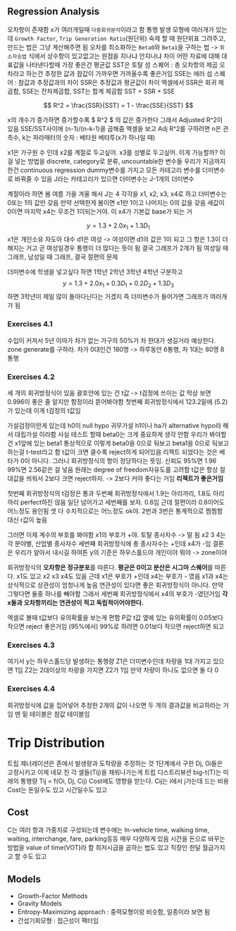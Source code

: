 ## Regression Analysis

오차항이 존재함
x가 여러개일때 `다중회귀분석`이라고 함
통행 발생 모형에 여러개가 있는데 `Growth Factor`, `Trip Generation Ratio`(원단위)
숙제 할 때 원단위표 그려주고, 만드는 법은 그냥 계산해주면 됨
오차를 최소화하는 `Beta0`와 `Beta1`을 구하는 법 -> `최소자승법`
식에서 상수항이 있고없고는 원점을 지나냐 안지나냐 차이
어떤 자료에 대해 대표값을 나타낸다할때 가장 좋은건 평균값
SST은 토탈 섬 스퀘어 : 총 오차항의 제곱
오차라고 하는건 추정한 값과 참값이 가까우면 가까울수록 좋은거임
SSE는 에러 섬 스퀘어 : 참값과 추정값과의 차이
SSR은 추정값과 평균값이 차이
엑셀에서 SSR은 회귀 제곱합, SSE는 잔차제곱합, SST는 합계 제곱합
SST = SSR + SSE

$$
R^2 = \frac{SSR}{SST} = 1 - \frac{SSE}{SST}
$$

x의 개수가 증가하면 증가할수록 $ R^2 $ 의 값은 증가한다
그래서 Adjusted R^2이 있음 SSE/SST사이에 (n-1)/(n-k-1)을 곱해줌
엑셀을 보고 Adj R^2를 구하려면 n은 관측수, k는 파라매터의 숫자 : 베타원 베타투(x가 하나일 때)

x1은 가구원 수 인데 x2를 계절로 두고싶어. x3를 성별로 두고싶어. 이게 가능할까?
이걸 넣는 방법을 discrete, category로 분류, uncountable한 변수들
우리가 지금까지 한건 continuous regression
dummy변수를 가지고 모든 카테고리 변수를 더미변수로 바꿔줄 수 있음
J라는 카테고리가 있으면 더미변수는 J-1개의 더미변수

계절이라 하면 봄 여름 가을 겨울 해서 J는 4
각각을 x1, x2, x3, x4로 하고 더미변수는 0또는 1의 값만 갖음
만약 선택한게 봄이면 x1만 1이고 나머지는 0의 값을 갖음
세값이 0이면 마지막 x4는 무조건 1이되는거야. 이 x4가 기본값 base가 되는 거

$$
y = 1.3 + 2.0x_1 + 1.3D_1
$$
x1은 개인소유 자도아 대수
d1은 여성 -> 여성이면 d1의 값은 1이 되고 그 항은 1.3이 더해지는 거고 곧 여성일경우 통행이 더 많다는 뜻이 됨
결국 그래프가 2개가 됨 여성일 때 그래프, 남성일 때 그래프, 결국 절편의 문제

더미변수에 학생을 넣고싶다 하면 1학년 2학년 3학년 4학년 구분하고
$$
y = 1.3 + 2.0x_1 + 0.3D_1 + 0.2D_2 + 1.3D_3
$$
하면 3학년이 제일 많이 돌아다닌다는 거겠지
즉 더미변수가 들어가면 그래프가 여러개가 됨

### Exercises 4.1 
수입이 커져서 5년 이따가 차가 없는 가구의 50%가 차 한대가 생길거라 예상한다.
zone generate를 구하라.
차가 0대인건 180명 -> 하루동안 6통행, 차 1대는 80명 8통행

### Exercises 4.2
세 개의 회귀방정식이 있음
괄호안에 있는 건 t값 -> t검정에 쓰이는 값
막상 보면 0.996이 좋은 줄 알지만 함정이라 뜯어봐야함
첫번째 회귀방정식에서 123.2밑에 (5.2)가 있는데 이게 t검정의 t값임

가설검정이란게 있는데 h0이 null hypo 귀무가설
h1이나 ha가 alternative hypo라 해서 대립가설 이라함
사실 테스트 할때 beta0는 크게 중요하게 생각 안함
우리가 봐야할 건 x1앞에 있는 beta1
통상적으로 이렇게 beta0을 0으로 둬보고 beta1을 0으로 둬보고 하는걸 t-test라고 함
t값이 크면 클수록 reject하게 되어있음 리젝트 되었다는 것은 베타가 0이 아니다.
그러니 회귀방정식의 항이 정당하다는 뜻임.
신뢰도 95%면 1.96 99%면 2.56같은 걸 넣음
원래는 degree of freedom자유도를 고려함
t값은 항상 절대값을 씌워서 2보다 크면 reject하자. -> 2보다 커야 좋다는 거임
**리젝트가 좋은거임**

첫번째 회귀방정식의 t검정은 통과
두번째 회귀방정식에서 1.9는 아리까리, 1.8도 아리까리 perfect하진 않음
일단 넘어가고 세번째를 보자. 0.6임 근데 절편이라 0.6이어도 어느정도 용인됨
셋 다 수치적으로는 어느정도 ok야. 2번과 3번은 통계적으로 찜찜함 대신 r값이 높음

그러면 이제 계수의 부호를 봐야함
x1의 부호가 +야. 토탈 종사자수 -> 말 됨
x2 3 4는 각 분야별, 산업별 종사자수
세번째 회귀방정식에 총 종사자수는 +인데 x4가 -임
결론은 우리가 알아서 내시길 하여튼 y의 기준은 하우스홀드야 개인이야 뭐야 -> zone이야

회귀방정식의 **오차항은 정규분포**를 따른다. **평균은 0이고 분산은 시그마 스퀘어**를 따른다.
x1도 있고 x2 x3 x4도 있음
근데 x1은 부호가 +인데 x4는 부호가 - 였음
x1과 x4는 상식적으로 상관성이 엄청나게 높음
연관성이 있다면 좋은 회귀방정식이 아니다. 만약 그렇다면 둘중 하나를 빼야함
그래서 세번째 회귀방정식에서 x4의 부호가 -였던거임
**각 x들과 오차항끼리는 연관성이 적고 독립적이어야한다.**

엑셀로 볼때 t값보다 유의확률을 보는게 편함 P값
t값 옆에 있는 유의확률이 0.05보다 작으면 reject 좋은거임 (95%에서)
99%로 하려면 0.01보다 작으면 reject하면 되고

### Exercises 4.3
여기서 y는 하우스홀드당 발생하는 통행량
Z1은 더미변수인데 차량을 1대 가지고 있으면 1임
Z2는 2대이상의 차량을 가지면 Z2가 1임
만약 차량이 하나도 없으면 둘 다 0

### Exercises 4.4
회귀방정식에 값을 집어넣어 추정한 2개의 값이 나오면 두 개의 결과값을 비교하라는 거임
맨 밑 테이블은 참값 테이블임

# Trip Distribution
트립 제너레이션은 존에서 발생량과 도착량을 추정하는 것
1단계에서 구한 Dj, Oi들은 고정시키고 이제 네모 친 각 셀들(Tij)을 채워나가는게 트립 디스트리뷰션
big-t(T)는 미래의 통행량
Tij = f(Oi, Dj, Cij)
Cost에도 영향을 받는다. Cij는 i에서 j가는데 드는 비용
Cost는 돈일수도 있고 시간일수도 있고

## Cost
C는 여러 항과 가중치로 구성되는데 변수에는 In-vehicle time, walking time, waiting, interchange, fare, parking등등 매우 다양하게 있음
시간을 돈으로 바꾸는 방법을 value of time(VOT)라 함
최저시급을 곱하는 법도 있고 직장인 한달 월급가지고 할 수도 있고

## Models
- Growth-Factor Methods
- Gravity Models
- Entropy-Maximizing approach : 중력모형이랑 비슷함, 일종이라 보면 됨
- 간섭기회모형 : 접근성이 팩터임
